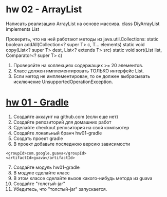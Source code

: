 # hw 02 - ArrayList
Написать реализацию ArrayList на основе массива.
class DiyArrayList<T> implements List<T>

Проверить, что на ней работают методы из java.util.Collections:
static <T> boolean addAll(Collection<? super T> c, T... elements)
static <T> void copy(List<? super T> dest, List<? extends T> src)
static <T> void sort(List<T> list, Comparator<? super T> c)

1) Проверяйте на коллекциях содержащих >= 20 элементов.
2) Класс должен имплементировать ТОЛЬКО интерфейс List.
3) Если метод не имплементирован, то он должен выбрасывать исключение UnsupportedOperationException.

# [hw 01 - Gradle](app)

1) Создайте аккаунт на github.com (если еще нет)
2) Создайте репозиторий для домашних работ
3) Сделайте checkout репозитория на свой компьютер
4) Создайте локальный бранч hw01-gradle
5) Создать проект gradle
6) В проект добавьте последнюю версию зависимости
```
<groupId>com.google.guava</groupId>
<artifactId>guava</artifactId>
```
7) Создайте модуль hw01-gradle
8) В модуле сделайте класс
9) В этом классе сделайте вызов какого-нибудь метода из guava
10) Создайте "толстый-jar"
11) Убедитесь, что "толстый-jar" запускается.
